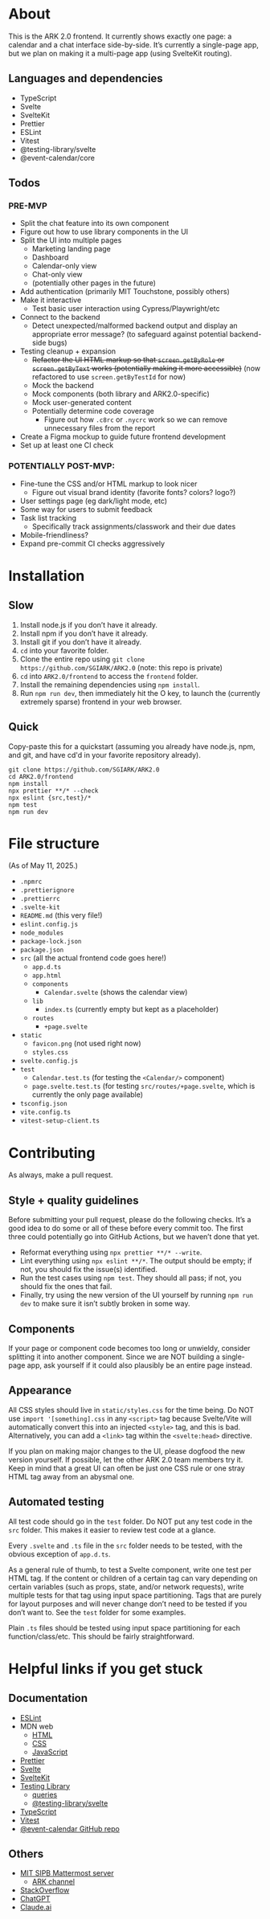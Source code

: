 # About

This is the ARK 2.0 frontend. It currently shows exactly one page: a calendar and a chat interface side-by-side. It’s currently a single-page app, but we plan on making it a multi-page app (using SvelteKit routing).

## Languages and dependencies

- TypeScript
- Svelte
- SvelteKit
- Prettier
- ESLint
- Vitest
- @testing-library/svelte
- @event-calendar/core

## Todos

### PRE-MVP
- Split the chat feature into its own component
- Figure out how to use library components in the UI
- Split the UI into multiple pages
    - Marketing landing page
    - Dashboard
    - Calendar-only view
    - Chat-only view
    - (potentially other pages in the future)
- Add authentication (primarily MIT Touchstone, possibly others)
- Make it interactive
    - Test basic user interaction using Cypress/Playwright/etc
- Connect to the backend
    - Detect unexpected/malformed backend output and display an appropriate error message? (to safeguard against potential backend-side bugs)
- Testing cleanup + expansion
    - ~~Refactor the UI HTML markup so that `screen.getByRole` or `screen.getByText` works (potentially making it more accessible)~~ (now refactored to use `screen.getByTestId` for now)
    - Mock the backend
    - Mock components (both library and ARK2.0-specific)
    - Mock user-generated content
    - Potentially determine code coverage
        - Figure out how `.c8rc` or `.nycrc` work so we can remove unnecessary files from the report
- Create a Figma mockup to guide future frontend development
- Set up at least one CI check

### POTENTIALLY POST-MVP:
- Fine-tune the CSS and/or HTML markup to look nicer
    - Figure out visual brand identity (favorite fonts? colors? logo?)
- User settings page (eg dark/light mode, etc)
- Some way for users to submit feedback
- Task list tracking
    - Specifically track assignments/classwork and their due dates
- Mobile-friendliness?
- Expand pre-commit CI checks aggressively

# Installation

## Slow

1. Install node.js if you don’t have it already.
2. Install npm if you don’t have it already.
3. Install git if you don’t have it already.
4. `cd` into your favorite folder.
5. Clone the entire repo using `git clone https://github.com/SGIARK/ARK2.0` (note: this repo is private)
6. `cd` into `ARK2.0/frontend` to access the `frontend` folder.
7. Install the remaining dependencies using `npm install`.
8. Run `npm run dev`, then immediately hit the O key, to launch the (currently extremely sparse) frontend in your web browser.

## Quick

Copy-paste this for a quickstart (assuming you already have node.js, npm, and git, and have cd'd in your favorite repository already).

```
git clone https://github.com/SGIARK/ARK2.0
cd ARK2.0/frontend
npm install
npx prettier **/* --check
npx eslint {src,test}/*
npm test
npm run dev
```

# File structure

(As of May 11, 2025.)

- `.npmrc`
- `.prettierignore`
- `.prettierrc`
- `.svelte-kit`
- `README.md` (this very file!)
- `eslint.config.js`
- `node_modules`
- `package-lock.json`
- `package.json`
- `src` (all the actual frontend code goes here!)
    - `app.d.ts`
    - `app.html`
    - `components`
        - `Calendar.svelte` (shows the calendar view)
    - `lib`
        - `index.ts` (currently empty but kept as a placeholder)
    - `routes`
        - `+page.svelte`
- `static`
    - `favicon.png` (not used right now)
    - `styles.css`
- `svelte.config.js`
- `test`
    - `Calendar.test.ts` (for testing the `<Calendar/>` component)
    - `page.svelte.test.ts` (for testing `src/routes/+page.svelte`, which is currently the only page available)
- `tsconfig.json`
- `vite.config.ts`
- `vitest-setup-client.ts`

# Contributing

As always, make a pull request.

## Style + quality guidelines

Before submitting your pull request, please do the following checks. It’s a good idea to do some or all of these before every commit too. The first three could potentially go into GitHub Actions, but we haven’t done that yet.

- Reformat everything using `npx prettier **/* --write`.
- Lint everything using `npx eslint **/*`. The output should be empty; if not, you should fix the issue(s) identified.
- Run the test cases using `npm test`. They should all pass; if not, you should fix the ones that fail.
- Finally, try using the new version of the UI yourself by running `npm run dev` to make sure it isn’t subtly broken in some way.

## Components

If your page or component code becomes too long or unwieldy, consider splitting it into another component. Since we are NOT building a single-page app, ask yourself if it could also plausibly be an entire page instead.

## Appearance

All CSS styles should live in `static/styles.css` for the time being. Do NOT use `import '[something].css` in any `<script>` tag because Svelte/Vite will automatically convert this into an injected `<style>` tag, and this is bad. Alternatively, you can add a `<link>` tag within the `<svelte:head>` directive.

If you plan on making major changes to the UI, please dogfood the new version yourself. If possible, let the other ARK 2.0 team members try it. Keep in mind that a great UI can often be just one CSS rule or one stray HTML tag away from an abysmal one.

## Automated testing

All test code should go in the `test` folder. Do NOT put any test code in the `src` folder. This makes it easier to review test code at a glance.

Every `.svelte` and `.ts` file in the `src` folder needs to be tested, with the obvious exception of `app.d.ts`.

As a general rule of thumb, to test a Svelte component, write one test per HTML tag. If the content or children of a certain tag can vary depending on certain variables (such as props, state, and/or network requests), write multiple tests for that tag using input space partitioning. Tags that are purely for layout purposes and will never change don’t need to be tested if you don’t want to. See the `test` folder for some examples.

Plain `.ts` files should be tested using input space partitioning for each function/class/etc. This should be fairly straightforward.

# Helpful links if you get stuck

## Documentation

- [ESLint](https://eslint.org/docs/latest/use/)
- MDN web
  - [HTML](https://developer.mozilla.org/en-US/docs/Web/HTML)
  - [CSS](https://developer.mozilla.org/en-US/docs/Web/CSS)
  - [JavaScript](https://developer.mozilla.org/en-US/docs/Web/JavaScript)
- [Prettier](https://prettier.io/docs/)
- [Svelte](https://svelte.dev/docs/svelte/overview)
- [SvelteKit](https://svelte.dev/docs/kit/introduction)
- [Testing Library](https://testing-library.com/docs/)
  - [queries](https://testing-library.com/docs/queries/about)
  - [@testing-library/svelte](https://testing-library.com/docs/svelte-testing-library/intro)
- [TypeScript](https://www.typescriptlang.org/docs/handbook/intro.html)
- [Vitest](https://vitest.dev/guide/)
- [@event-calendar GitHub repo](https://github.com/vkurko/calendar)

## Others

- [MIT SIPB Mattermost server](https://mattermost.xvm.mit.edu/sipb)
  - [ARK channel](https://mattermost.xvm.mit.edu/sipb/channels/ark)
- [StackOverflow](https://stackoverflow.com)
- [ChatGPT](https://chatgpt.com)
- [Claude.ai](https://claude.ai)
